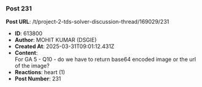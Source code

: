 ### Post 231
**Post URL**: /t/project-2-tds-solver-discussion-thread/169029/231
- **ID**: 613800
- **Author**: MOHIT KUMAR (DSGIE)
- **Created At**: 2025-03-31T09:01:12.431Z
- **Content**:  
  For GA 5 - Q10 - do we have to return base64 encoded image or the url of the image?
- **Reactions**: heart (1)
- **Post Number**: 231

